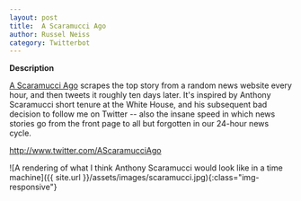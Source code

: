 ```yaml
---
layout: post
title:  A Scaramucci Ago
author: Russel Neiss
category: Twitterbot
---
```

**Description**

[A Scaramucci Ago](http://www.twitter.com/AScaramucciAgo) scrapes the top story from a random news website every hour, and then tweets it roughly ten days later. It's inspired by Anthony Scaramucci short tenure at the White House, and his subsequent bad decision to follow me on Twitter -- also the insane speed in which news stories go from the front page to all but forgotten in our 24-hour news cycle.

<http://www.twitter.com/AScaramucciAgo>

![A rendering of what I think Anthony Scaramucci would look like in a time machine]({{ site.url }}/assets/images/scaramucci.jpg){:class="img-responsive"}


